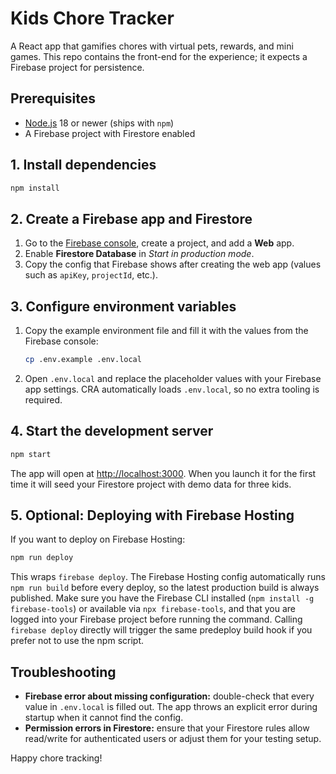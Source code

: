 # Kids Chore Tracker

A React app that gamifies chores with virtual pets, rewards, and mini games. This repo contains the front-end for the experience; it expects a Firebase project for persistence.

## Prerequisites

- [Node.js](https://nodejs.org/) 18 or newer (ships with `npm`)
- A Firebase project with Firestore enabled

## 1. Install dependencies

```bash
npm install
```

## 2. Create a Firebase app and Firestore

1. Go to the [Firebase console](https://console.firebase.google.com/), create a project, and add a **Web** app.
2. Enable **Firestore Database** in *Start in production mode*.
3. Copy the config that Firebase shows after creating the web app (values such as `apiKey`, `projectId`, etc.).

## 3. Configure environment variables

1. Copy the example environment file and fill it with the values from the Firebase console:

   ```bash
   cp .env.example .env.local
   ```

2. Open `.env.local` and replace the placeholder values with your Firebase app settings. CRA automatically loads `.env.local`, so no extra tooling is required.

## 4. Start the development server

```bash
npm start
```

The app will open at [http://localhost:3000](http://localhost:3000). When you launch it for the first time it will seed your Firestore project with demo data for three kids.

## 5. Optional: Deploying with Firebase Hosting

If you want to deploy on Firebase Hosting:

```bash
npm run deploy
```

This wraps `firebase deploy`. The Firebase Hosting config automatically runs `npm run build` before every deploy, so the latest production build is always published. Make sure you have the Firebase CLI installed (`npm install -g firebase-tools`) or available via `npx firebase-tools`, and that you are logged into your Firebase project before running the command. Calling `firebase deploy` directly will trigger the same predeploy build hook if you prefer not to use the npm script.

## Troubleshooting

- **Firebase error about missing configuration:** double-check that every value in `.env.local` is filled out. The app throws an explicit error during startup when it cannot find the config.
- **Permission errors in Firestore:** ensure that your Firestore rules allow read/write for authenticated users or adjust them for your testing setup.

Happy chore tracking!
